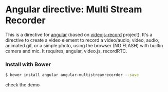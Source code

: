 # Angular directive: Multi Stream Recorder

This is a directive for [angular](https://github.com/angular/angular.js) (based on [videojs-record](https://github.com/collab-project/videojs-record) project).
It's a directive to create a video element to record a video/audio, video, audio, animated gif, or a simple photo, using the browser (NO FLASH) with builtin camera and mic.
It requires, angular, video.js, recordRTC.


### Install with Bower

```bash
$ bower install angular angular-multistreamrecorder --save
```

check the demo
